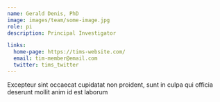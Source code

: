 ```yaml
---
name: Gerald Denis, PhD
image: images/team/some-image.jpg
role: pi
description: Principal Investigator

links:
  home-page: https://tims-website.com/
  email: tim-member@email.com
  twitter: tims_twitter
---
```


Excepteur sint occaecat cupidatat non proident, sunt in culpa qui officia deserunt mollit anim id est laborum
